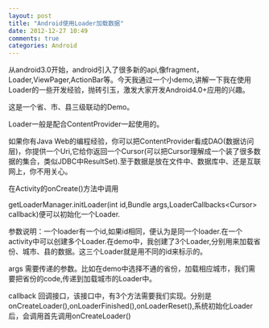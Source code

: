 ```yaml
---
layout: post
title: "Android使用Loader加载数据"
date: 2012-12-27 10:49
comments: true
categories: Android
---
```



从android3.0开始，android引入了很多新的api,像fragment，Loader,ViewPager,ActionBar等。今天我通过一个小demo,讲解一下我在使用Loader的一些开发经验，抛砖引玉，激发大家开发Android4.0+应用的兴趣。



这是一个省、市、县三级联动的Demo。



Loader一般是配合ContentProvider一起使用的。



如果你有Java Web的编程经验，你可以把ContentProvider看成DAO(数据访问层)，你提供一个Uri,它给你返回一个Cursor(可以把Cursor理解成一个装了很多数据的集合，类似JDBC中ResultSet).至于数据是放在文件中、数据库中、还是互联网上，你不用关心。



在Activity的onCreate()方法中调用



getLoaderManager.initLoader(int id,Bundle args,LoaderCallbacks&lt;Cursor&gt; callback)便可以初始化一个Loader.



参数说明：一个loader有一个id,如果id相同，便认为是同一个loader.在一个activity中可以创建多个Loader.在demo中，我创建了3个Loader,分别用来加载省份、城市、县的数据。这三个Loader就是用不同的id来标示的。



args 需要传递的参数。比如在demo中选择不通的省份，加载相应城市，我们需要把省份的code,传递到加载城市的Loader中。



callback 回调接口，该接口中，有3个方法需要我们实现。分别是onCreateLoader(),onLoaderFinished(),onLoaderReset(),系统初始化Loader后，会调用首先调用onCreateLoader()
